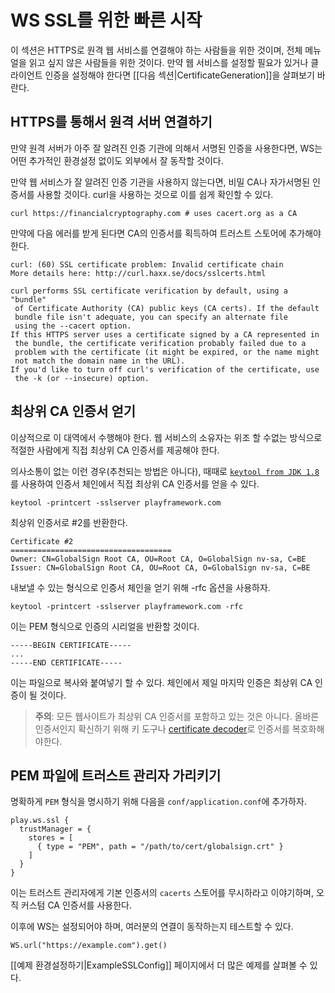 # WS SSL를 위한 빠른 시작

이 섹션은 HTTPS로 원격 웹 서비스를 연결해야 하는 사람들을 위한 것이며, 전체 메뉴얼을 읽고 싶지 않은 사람들을 위한 것이다. 만약 웹 서비스를 설정할 필요가 있거나 클라이언트 인증을 설정해야 한다면 [[다음 섹션|CertificateGeneration]]을 살펴보기 바란다.

## HTTPS를 통해서 원격 서버 연결하기

만약 원격 서버가 아주 잘 알려진 인증 기관에 의해서 서명된 인증을 사용한다면, WS는 어떤 추가적인 환경설정 없이도 외부에서 잘 동작할 것이다.

만약 웹 서비스가 잘 알려진 인증 기관을 사용하지 않는다면, 비밀 CA나 자가서명된 인증서를 사용할 것이다. curl을 사용하는 것으로 이를 쉽게 확인할 수 있다.

```
curl https://financialcryptography.com # uses cacert.org as a CA
```

만약에 다음 에러를 받게 된다면 CA의 인증서를 획득하여 트러스트 스토어에 추가해야 한다.

```
curl: (60) SSL certificate problem: Invalid certificate chain
More details here: http://curl.haxx.se/docs/sslcerts.html

curl performs SSL certificate verification by default, using a "bundle"
 of Certificate Authority (CA) public keys (CA certs). If the default
 bundle file isn't adequate, you can specify an alternate file
 using the --cacert option.
If this HTTPS server uses a certificate signed by a CA represented in
 the bundle, the certificate verification probably failed due to a
 problem with the certificate (it might be expired, or the name might
 not match the domain name in the URL).
If you'd like to turn off curl's verification of the certificate, use
 the -k (or --insecure) option.
```

## 최상위 CA 인증서 얻기

이상적으로 이 대역에서 수행해야 한다. 웹 서비스의 소유자는 위조 할 수없는 방식으로 적절한 사람에게 직접 최상위 CA 인증서를 제공해야 한다.

의사소통이 없는 이런 경우(추천되는 방법은 아니다), 때때로 [`keytool from JDK 1.8`](http://docs.oracle.com/javase/8/docs/technotes/tools/unix/keytool.html)를 사용하여 인증서 체인에서 직접 최상위 CA 인증서를 얻을 수 있다.

```
keytool -printcert -sslserver playframework.com
```

최상위 인증서로 #2를 반환한다.

```
Certificate #2
====================================
Owner: CN=GlobalSign Root CA, OU=Root CA, O=GlobalSign nv-sa, C=BE
Issuer: CN=GlobalSign Root CA, OU=Root CA, O=GlobalSign nv-sa, C=BE
```

내보낼 수 있는 형식으로 인증서 체인을 얻기 위해 -rfc 옵션을 사용하자.

```
keytool -printcert -sslserver playframework.com -rfc
```

이는 PEM 형식으로 인증의 시리얼을 반환할 것이다.

```
-----BEGIN CERTIFICATE-----
...
-----END CERTIFICATE-----
```

이는 파일으로 복사와 붙여넣기 할 수 있다. 체인에서 제일 마지막 인증은 최상위 CA 인증이 될 것이다.

> **주의**: 모든 웹사이트가 최상위 CA 인증서를 포함하고 있는 것은 아니다. 올바른 인증서인지 확신하기 위해 키 도구나 [certificate decoder](https://www.sslshopper.com/certificate-decoder.html)로 인증서를 복호화해야한다.

## PEM 파일에 트러스트 관리자 가리키기

명확하게 `PEM` 형식을 명시하기 위해 다음을 `conf/application.conf`에 추가하자.

```
play.ws.ssl {
  trustManager = {
    stores = [
      { type = "PEM", path = "/path/to/cert/globalsign.crt" }
    ]
  }
}
```

이는 트러스트 관리자에게 기본 인증서의 `cacerts` 스토어를 무시하라고 이야기하며, 오직 커스텀 CA 인증서를 사용한다.

이후에 WS는 설정되어야 하며, 여러분의 연결이 동작하는지 테스트할 수 있다.

```
WS.url("https://example.com").get()
```

[[예제 환경설정하기|ExampleSSLConfig]] 페이지에서 더 많은 예제를 살펴볼 수 있다. 
